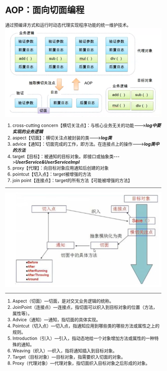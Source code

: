 # AOP：面向切面编程
通过预编译方式和运行时动态代理实现程序功能的统一维护技术。
![img.png](../NOTES/img/什么是AOP.png)

1. cross-cutting concern【横切关注点】：与核心业务无关的功能--->**_log中要实现的业务逻辑_**
2. aspect【切面】：横切关注点被封装的类--->**_log类_**
3. advice【通知】：切面完成的工作，即方法。在连接点上的操作--->**_log类中的方法_**
4. target【目标】：被通知的目标对象。即接口或抽象类--->**_UserService&UserServiceImpl_**
5. proxy【代理】：向目标对象应用通知后创建的对象
6. pointcut【切入点】：target被增强的方法
7. join point【连接点】：target的所有方法【可能被增强的方法】
<hr>

![AOP图例.png](../NOTES/img/AOP图例.png)
<hr>

1. Aspect（切面）—切面，是对交叉业务逻辑的统称。
2. JoinPoint（连接点）—连接点，指切面可以织入到目标对象的位置（方法，属性等）。 
3. Advice（通知）—通知，指切面的具体实现。 
4. Pointcut（切入点）—切入点，指通知应用到哪些类的哪些方法或属性之上的规则。 
5. Introduction（引入）—引入，指动态地给一个对象增加方法或属性的一种特殊的通知。 
6. Weaving（织入）—织入，指将通知插入到目标对象。 
7. Target（目标对象）—目标对象，指需要织入切面的对象。 
8. Proxy（代理对象）—代理对象，指切面织入目标对象之后形成的对象。